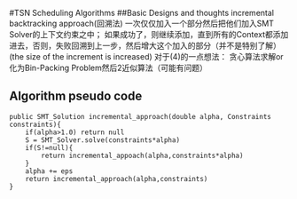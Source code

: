 #TSN Scheduling Algorithms
##Basic Designs and thoughts
incremental backtracking approach(回溯法)
一次仅仅加入一个部分然后把他们加入SMT Solver的上下文约束之中；
如果成功了，则继续添加，直到所有的Context都添加进去，否则，失败回溯到上一步，然后增大这个加入的部分（并不是特别了解）
(the size of the increment is increased)
对于(4)的一点想法：
贪心算法求解or化为Bin-Packing Problem然后2近似算法（可能有问题）

## Algorithm pseudo code
```
public SMT_Solution incremental_approach(double alpha, Constraints constraints){
    if(alpha>1.0) return null
    S = SMT_Solver.solve(constraints*alpha)
    if(S!=null){
        return incremental_appoach(alpha,constraints*alpha)
    }
    alpha += eps
    return incremental_approach(alpha,constraints)
}
